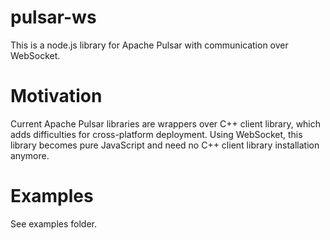 # pulsar-ws

This is a node.js library for Apache Pulsar with communication over WebSocket.

# Motivation

Current Apache Pulsar libraries are wrappers over C++ client library, which adds difficulties
for cross-platform deployment. Using WebSocket, this library becomes pure JavaScript
and need no C++ client library installation anymore.

# Examples

See examples folder.
